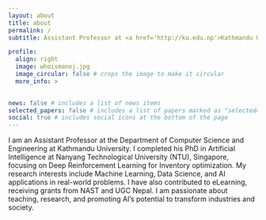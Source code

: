 ```yaml
---
layout: about
title: about
permalink: /
subtitle: Assistant Professor at <a href='http://ku.edu.np'>Kathmandu University</a>, Nepal.

profile:
  align: right
  image: whoismanoj.jpg
  image_circular: false # crops the image to make it circular
  more_info: >
    

news: false # includes a list of news items
selected_papers: false # includes a list of papers marked as "selected={true}"
social: true # includes social icons at the bottom of the page
---
```


I am an Assistant Professor at the Department of Computer Science and Engineering at Kathmandu University. I completed his PhD in Artificial Intelligence at Nanyang Technological University (NTU), Singapore, focusing on Deep Reinforcement Learning for Inventory optimization. My research interests include Machine Learning, Data Science, and AI applications in real-world problems. I have also contributed to eLearning, receiving grants from NAST and UGC Nepal. I am passionate about teaching, research, and promoting AI’s potential to transform industries and society.